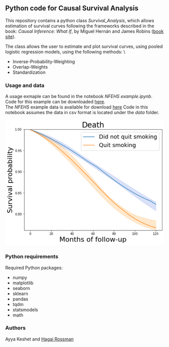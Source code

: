 ## Python code for Causal Survival Analysis

This repository contains a python class _Survival_Analysis_, which allows estimation of survival curves 
following the frameworks described in the book: _Causal Inference: What If_, by Miguel Hernán and James Robins ([book site](https://www.hsph.harvard.edu/miguel-hernan/causal-inference-book/)).

The class allows the user to estimate and plot survival curves, using pooled logistic regression models, using the following methods: \
* Inverse-Probability-Weighting 
* Overlap-Weights
* Standardization

### Usage and data
A usage exmaple can be found in the notebook _NFEHS example.ipynb_. \
Code for this example can be downloaded [here](https://cdn1.sph.harvard.edu/wp-content/uploads/sites/1268/1268/20/nhefs.csv). \
The _NFEHS_ example data is available for download [here](https://cdn1.sph.harvard.edu/wp-content/uploads/sites/1268/1268/20/nhefs.csv)
Code in this notebook assumes the data in csv format is located under the _data_ folder.

![](example_survival_curves.png)

### Python requirements
Required Python packages:
* numpy
* matplotlib
* seaborn
* sklearn
* pandas
* tqdm
* statsmodels
* math

### Authors
Ayya Keshet and [Hagai Rossman](https://github.com/hrossman)
